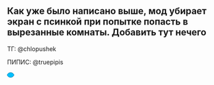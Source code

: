 
Как уже было написано выше, мод убирает экран с псинкой при попытке попасть в вырезанные комнаты. Добавить тут нечего
-------------------------

ТГ: @chlopushek

ПИПИС: @truepipis

[![ПИПИС](https://raw.githubusercontent.com/pwfsn0w/deltarune-mods/refs/heads/main/pipis.png )](https://raw.githubusercontent.com/pwfsn0w/deltarune-mods/refs/heads/main/pipis_big.png)

